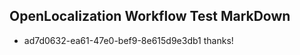 ## OpenLocalization Workflow Test MarkDown
* ad7d0632-ea61-47e0-bef9-8e615d9e3db1 
thanks!<!--HONumber=Mar16_HO4-->
